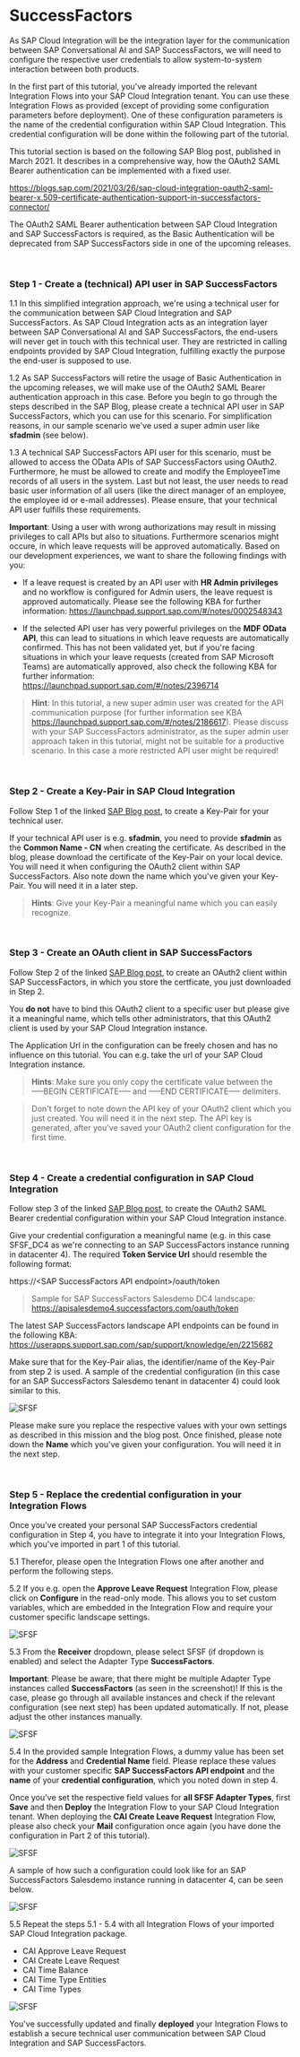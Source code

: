 # SuccessFactors

As SAP Cloud Integration will be the integration layer for the communication between SAP Conversational AI and SAP SuccessFactors, we will need to configure the respective user credentials to allow system-to-system interaction between both products. 

In the first part of this tutorial, you've already imported the relevant Integration Flows into your SAP Cloud Integration tenant. You can use these Integration Flows as provided (except of providing some configuration parameters before deployment). One of these configuration parameters is the name of the credential configuration within SAP Cloud Integration. This credential configuration will be done within the following part of the tutorial.

This tutorial section is based on the following SAP Blog post, published in March 2021. It describes in a comprehensive way, how the OAuth2 SAML Bearer authentication can be implemented with a fixed user.

https://blogs.sap.com/2021/03/26/sap-cloud-integration-oauth2-saml-bearer-x.509-certificate-authentication-support-in-successfactors-connector/

The OAuth2 SAML Bearer authentication between SAP Cloud Integration and SAP SuccessFactors is required, as the Basic Authentication will be deprecated from SAP SuccessFactors side in one of the upcoming releases. 

<br>

### Step 1 - Create a (technical) API user in SAP SuccessFactors

1.1 In this simplified integration approach, we're using a technical user for the communication between SAP Cloud Integration and SAP SuccessFactors. As SAP Cloud Integration acts as an integration layer between SAP Conversational AI and SAP SuccessFactors, the end-users will never get in touch with this technical user. They are restricted in calling endpoints provided by SAP Cloud Integration, fulfilling exactly the purpose the end-user is supposed to use.

1.2 As SAP SuccessFactors will retire the usage of Basic Authentication in the upcoming releases, we will make use of the OAuth2 SAML Bearer authentication approach in this case. Before you begin to go through the steps described in the SAP Blog, please create a technical API user in SAP SuccessFactors, which you can use for this scenario. For simplification reasons, in our sample scenario we've used a super admin user like **sfadmin** (see below). 

1.3 A technical SAP SuccessFactors API user for this scenario, must be allowed to access the OData APIs of SAP SuccessFactors using OAuth2. Furthermore, he must be allowed to create and modify the EmployeeTime records of all users in the system. Last but not least, the user needs to read basic user information of all users (like the direct manager of an employee, the employee id or e-mail addresses). Please ensure, that your technical API user fulfills these requirements. 

**Important**: Using a user with wrong authorizations may result in missing privileges to call APIs but also to situations. Furthermore scenarios might occure, in which leave requests will be approved automatically. Based on our development experiences, we want to share the following findings with you: 

- If a leave request is created by an API user with **HR Admin privileges** and no workflow is configured for Admin users, the leave request is approved automatically. Please see the following KBA for further information: https://launchpad.support.sap.com/#/notes/0002548343

- If the selected API user has very powerful privileges on the **MDF OData API**, this can lead to situations in which leave requests are automatically confirmed. This has not been validated yet, but if you're facing situations in which your leave requests (created from SAP Microsoft Teams) are automatically approved, also check the following KBA for further information: https://launchpad.support.sap.com/#/notes/2396714 

>**Hint**: In this tutorial, a new super admin user was created for the API communication purpose (for further information see KBA https://launchpad.support.sap.com/#/notes/2186617). Please discuss with your SAP SuccessFactors administrator, as the super admin user approach taken in this tutorial, might not be suitable for a productive scenario. In this case a more restricted API user might be required! 

<br>

### Step 2 - Create a Key-Pair in SAP Cloud Integration

Follow Step 1 of the linked [SAP Blog post](https://blogs.sap.com/2021/03/26/sap-cloud-integration-oauth2-saml-bearer-x.509-certificate-authentication-support-in-successfactors-connector/), to create a Key-Pair for your technical user.

If your technical API user is e.g. **sfadmin**, you need to provide **sfadmin** as the **Common Name - CN** when creating the certificate. As described in the blog, please download the certificate of the Key-Pair on your local device. You will need it when configuring the OAuth2 client within SAP SuccessFactors. Also note down the name which you've given your Key-Pair. You will need it in a later step. 

> **Hints**: Give your Key-Pair a meaningful name which you can easily recognize. 

<br>

### Step 3 - Create an OAuth client in SAP SuccessFactors

Follow Step 2 of the linked [SAP Blog post](https://blogs.sap.com/2021/03/26/sap-cloud-integration-oauth2-saml-bearer-x.509-certificate-authentication-support-in-successfactors-connector/), to create an OAuth2 client within SAP SuccessFactors, in which you store the certficate, you just downloaded in Step 2. 

You **do not** have to bind this OAuth2 client to a specific user but please give it a meaningful name, which tells other administrators, that this OAuth2 client is used by your SAP Cloud Integration instance. 

The Application Url in the configuration can be freely chosen and has no influence on this tutorial. You can e.g. take the url of your SAP Cloud Integration instance.

> **Hints**: Make sure you only copy the certificate value between the <br>—–BEGIN CERTIFICATE—– and —–END CERTIFICATE—– delimiters. 

> Don't forget to note down the API key of your OAuth2 client which you just created. You will need it in the next step. The API key is generated, after you've saved your OAuth2 client configuration for the first time. 

<br>

### Step 4 - Create a credential configuration in SAP Cloud Integration

Follow step 3 of the linked [SAP Blog post](https://blogs.sap.com/2021/03/26/sap-cloud-integration-oauth2-saml-bearer-x.509-certificate-authentication-support-in-successfactors-connector/), to create the OAuth2 SAML Bearer credential configuration within your SAP Cloud Integration instance. 

Give your credential configuration a meaningful name (e.g. in this case SFSF_DC4 as we're connecting to an SAP SuccessFactors instance running in datacenter 4). The required **Token Service Url** should resemble the following format:

https://\<SAP SuccessFactors API endpoint\>/oauth/token

> Sample for SAP SuccessFactors Salesdemo DC4 landscape:
> https://apisalesdemo4.successfactors.com/oauth/token

The latest SAP SuccessFactors landscape API endpoints can be found in the following KBA:
https://userapps.support.sap.com/sap/support/knowledge/en/2215682

Make sure that for the Key-Pair alias, the identifier/name of the Key-Pair from step 2 is used. A sample of the credential configuration (in this case for an SAP SuccessFactors Salesdemo tenant in datacenter 4) could look similar to this. 

![SFSF](./images/sfsf010.png) 

Please make sure you replace the respective values with your own settings as described in this mission and the blog post. Once finished, please note down the **Name** which you've given your configuration. You will need it in the next step. 

<br>

### Step 5 - Replace the credential configuration in your Integration Flows

Once you've created your personal SAP SuccessFactors credential configuration in Step 4, you have to integrate it into your Integration Flows, which you've imported in part 1 of this tutorial. 

5.1 Therefor, please open the Integration Flows one after another and perform the following steps. 

5.2 If you e.g. open the **Approve Leave Request** Integration Flow, please click on **Configure** in the read-only mode. This allows you to set custom variables, which are embedded in the Integration Flow and require your customer specific landscape settings. 

![SFSF](./images/sfsf020.png) 

5.3 From the **Receiver** dropdown, please select SFSF (if dropdown is enabled) and select the Adapter Type **SuccessFactors**. 

**Important**: Please be aware, that there might be multiple Adapter Type instances called **SuccessFactors** (as seen in the screenshot)! If this is the case, please go through all available instances and check if the relevant configuration (see next step) has been updated automatically. If not, please adjust the other instances manually. 

![SFSF](./images/sfsf035.png) 

5.4 In the provided sample Integration Flows, a dummy value has been set for the **Address** and **Credential Name** field. Please replace these values with your customer specific **SAP SuccessFactors API endpoint** and the **name** of your **credential configuration**, which you noted down in step 4. 

Once you've set the respective field values for **all SFSF Adapter Types**, first **Save** and then **Deploy** the Integration Flow to your SAP Cloud Integration tenant. When deploying the **CAI Create Leave Request** Integration Flow, please also check your **Mail** configuration once again (you have done the configuration in Part 2 of this tutorial). 

![SFSF](./images/sfsf030.png) 

A sample of how such a configuration could look like for an SAP SuccessFactors Salesdemo instance running in datacenter 4, can be seen below. 

![SFSF](./images/sfsf040.png) 

5.5 Repeat the steps 5.1 - 5.4 with all Integration Flows of your imported SAP Cloud Integration package. 

* CAI Approve Leave Request
* CAI Create Leave Request
* CAI Time Balance
* CAI Time Type Entities
* CAI Time Types

![SFSF](./images/sfsf050.png) 

You've successfully updated and finally **deployed** your Integration Flows to establish a secure technical user communication between SAP Cloud Integration and SAP SuccessFactors. 